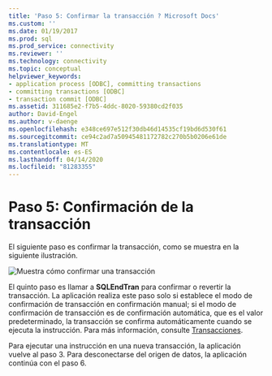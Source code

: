 ```yaml
---
title: 'Paso 5: Confirmar la transacción ? Microsoft Docs'
ms.custom: ''
ms.date: 01/19/2017
ms.prod: sql
ms.prod_service: connectivity
ms.reviewer: ''
ms.technology: connectivity
ms.topic: conceptual
helpviewer_keywords:
- application process [ODBC], committing transactions
- committing transactions [ODBC]
- transaction commit [ODBC]
ms.assetid: 311685e2-f7b5-4ddc-8020-59380cd2f035
author: David-Engel
ms.author: v-daenge
ms.openlocfilehash: e348ce697e512f30db46d14535cf19bd6d530f61
ms.sourcegitcommit: ce94c2ad7a50945481172782c270b5b0206e61de
ms.translationtype: MT
ms.contentlocale: es-ES
ms.lasthandoff: 04/14/2020
ms.locfileid: "81283355"
---
```

# <a name="step-5-commit-the-transaction"></a>Paso 5: Confirmación de la transacción
El siguiente paso es confirmar la transacción, como se muestra en la siguiente ilustración.  
  
 ![Muestra cómo confirmar una transacción](../../../odbc/reference/develop-app/media/pr16.gif "pr16")  
  
 El quinto paso es llamar a **SQLEndTran** para confirmar o revertir la transacción. La aplicación realiza este paso solo si establece el modo de confirmación de transacción en confirmación manual; si el modo de confirmación de transacción es de confirmación automática, que es el valor predeterminado, la transacción se confirma automáticamente cuando se ejecuta la instrucción. Para más información, consulte [Transacciones](../../../odbc/reference/develop-app/transactions-odbc.md).  
  
 Para ejecutar una instrucción en una nueva transacción, la aplicación vuelve al paso 3. Para desconectarse del origen de datos, la aplicación continúa con el paso 6.
